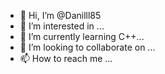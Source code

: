 - 👋 Hi, I’m @Danilll85
- 👀 I’m interested in ...
- 🌱 I’m currently learning C++...
- 💞️ I’m looking to collaborate on ...
- 📫 How to reach me ...

<!---
Danilll85/Danilll85 is a ✨ special ✨ repository because its `README.md` (this file) appears on your GitHub profile.
You can click the Preview link to take a look at your changes.
--->
